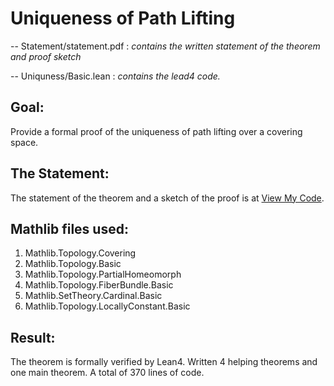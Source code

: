 # Uniqueness of Path Lifting

-- Statement/statement.pdf : *contains the written statement of the theorem and proof sketch*

-- Uniquness/Basic.lean : *contains the lead4 code.*


## Goal: 
Provide a formal proof of the uniqueness of path lifting over a covering space.

## The Statement: 

The statement of the theorem and a sketch of the proof is at [View My Code](./Statement/statement.pdf).


## Mathlib files used:
1. Mathlib.Topology.Covering
3. Mathlib.Topology.Basic
4. Mathlib.Topology.PartialHomeomorph
5. Mathlib.Topology.FiberBundle.Basic
7. Mathlib.SetTheory.Cardinal.Basic
8. Mathlib.Topology.LocallyConstant.Basic


## Result: 
The theorem is formally verified by Lean4. Written 4 helping theorems and one main theorem. A total of 370 lines of code. 


